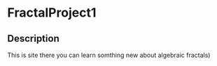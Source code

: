 # FractalProject1

## Description

This is site there you can learn somthing new about algebraic fractals)

